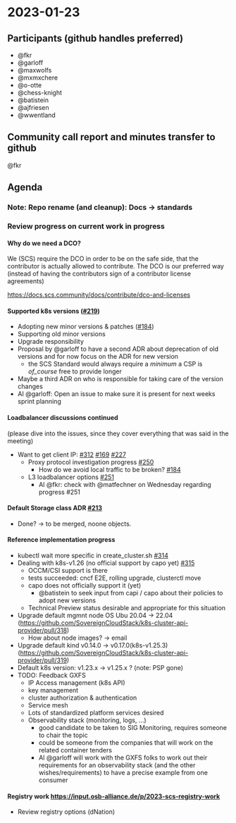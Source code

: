 # 2023-01-23
## Participants (github handles preferred)
* @fkr
* @garloff
* @maxwolfs
* @mxmxchere
* @o-otte
* @chess-knight
* @batistein
* @ajfriesen
* @wwentland

## Community call report and minutes transfer to github
 @fkr

## Agenda

### Note: Repo rename (and cleanup): Docs -> standards
### Review progress on current work in progress

#### Why do we need a DCO?

We (SCS) require the DCO in order to be on the safe side, that the contributor is actually allowed to contribute.
The DCO is our preferred way (instead of having the contributors sign of a contributor license agreements)

https://docs.scs.community/docs/contribute/dco-and-licenses

#### Supported k8s versions ([#219](https://github.com/SovereignCloudStack/issues/issues/219))
* Adopting new minor versions & patches ([#184](https://github.com/SovereignCloudStack/standards/pull/184))
* Supporting old minor versions
* Upgrade responsibility
* Proposal by @garloff to have a second ADR about deprecation of old versions and for now focus on the ADR for new version
  * the SCS Standard would always require a _minimum_ a CSP is _of_course_ free to provide longer
* Maybe a third ADR on who is responsible for taking care of the version changes
* AI @garloff: Open an issue to make sure it is present for next weeks sprint planning


#### Loadbalancer discussions continued
(please dive into the issues, since they cover everything that was said in the meeting)
* Want to get client IP: [#312](https://github.com/SovereignCloudStack/k8s-cluster-api-provider/issues/312)
	[#169](https://github.com/SovereignCloudStack/standards/pull/169) [#227](https://github.com/SovereignCloudStack/issues/issues/227)
	* Proxy protocol investigation progress [#250](https://github.com/SovereignCloudStack/issues/issues/250)
		* How do we avoid local traffic to be broken? [#184](https://github.com/SovereignCloudStack/k8s-cluster-api-provider/issues/184)
	* L3 loadbalancer options [#251](https://github.com/SovereignCloudStack/issues/issues/251)
	  * AI @fkr: check with @matfechner on Wednesday regarding progress #251

#### Default Storage class ADR [#213](https://github.com/SovereignCloudStack/issues/issues/213)
* Done? -> to be merged, noone objects.


#### Reference implementation progress
* kubectl wait more specific in create_cluster.sh [#314](https://github.com/SovereignCloudStack/k8s-cluster-api-provider/pull/314)
* Dealing with k8s-v1.26 (no official support by capo yet) [#315](https://github.com/SovereignCloudStack/k8s-cluster-api-provider/pull/315)
  * OCCM/CSI support is there
  * tests succeeded: cncf E2E, rolling upgrade, clusterctl move
  * capo does not officially support it (yet)
    * @batistein to seek input from capi / capo about their policies to adopt new versions
  * Technical Preview status desirable and appropriate for this situation
* Upgrade default mgmnt node OS Ubu 20.04 -> 22.04 (https://github.com/SovereignCloudStack/k8s-cluster-api-provider/pull/318)
  * How about node images? -> email
* Upgrade default kind v0.14.0 -> v0.17.0(k8s-v1.25.3) (https://github.com/SovereignCloudStack/k8s-cluster-api-provider/pull/319)
* Default k8s version: v1.23.x -> v1.25.x ? (note: PSP gone)
* TODO: Feedback GXFS
  * IP Access management (k8s API)
  *  key management
  *  cluster authorization & authentication
  *  Service mesh
  *  Lots of standardized platform services desired
  * Observability stack (monitoring, logs, ...)
    * good candidate to be taken to SIG Monitoring, requires someone to chair the topic
	* could be someone from the companies that will work on the related container tenders
	* AI @garloff will work with the GXFS folks to work out their requirements for an observability stack (and the other wishes/requirements) to have a precise example from one consumer
	

#### Registry work https://input.osb-alliance.de/p/2023-scs-registry-work
* Review registry options (dNation)

